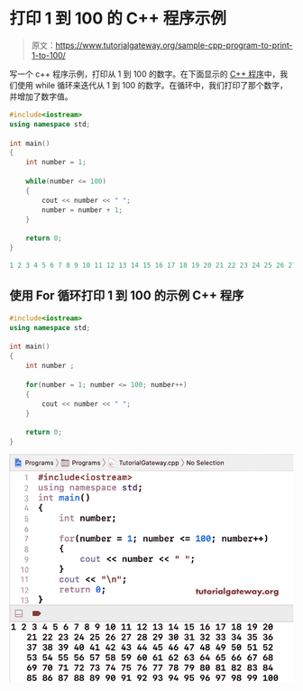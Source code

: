 # 打印 1 到 100 的 C++ 程序示例

> 原文：<https://www.tutorialgateway.org/sample-cpp-program-to-print-1-to-100/>

写一个 c++ 程序示例，打印从 1 到 100 的数字。在下面显示的 [C++ 程序](https://www.tutorialgateway.org/cpp-programs/)中，我们使用 while 循环来迭代从 1 到 100 的数字。在循环中，我们打印了那个数字，并增加了数字值。

```cpp
#include<iostream>
using namespace std;

int main()
{	
	int number = 1;

	while(number <= 100)
	{
		cout << number << " ";
		number = number + 1;
	}

 	return 0;
}
```

```cpp
1 2 3 4 5 6 7 8 9 10 11 12 13 14 15 16 17 18 19 20 21 22 23 24 25 26 27 28 29 30 31 32 33 34 35 36 37 38 39 40 41 42 43 44 45 46 47 48 49 50 51 52 53 54 55 56 57 58 59 60 61 62 63 64 65 66 67 68 69 70 71 72 73 74 75 76 77 78 79 80 81 82 83 84 85 86 87 88 89 90 91 92 93 94 95 96 97 98 99 100
```

## 使用 For 循环打印 1 到 100 的示例 C++ 程序

```cpp
#include<iostream>
using namespace std;

int main()
{	
	int number ;

	for(number = 1; number <= 100; number++)
	{
		cout << number << " ";
	}

 	return 0;
}
```

![Sample C++ Program to Print 1 to 100 2](img/8cfff39e229d578b8ef27a4fd788df26.png)